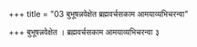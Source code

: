 +++
title = "03 बुभूषन्नवेक्षेत ब्रह्मवर्चसकाम आमयाव्यभिचरन्वा"

+++
बुभूषन्नवेक्षेत । ब्रह्मवर्चसकाम आमयाव्यभिचरन्वा ३